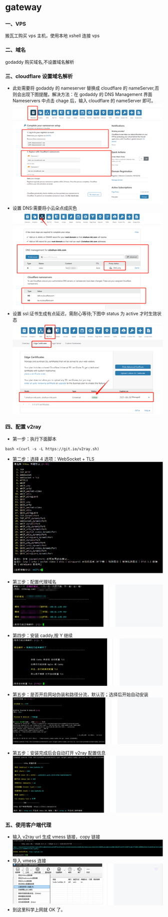 # gateway

### 一、VPS

搬瓦工购买 vps 主机，使用本地 xshell 连接 vps

### 二、域名

godaddy 购买域名,不设置域名解析

### 三、cloudflare 设置域名解析

- 此处需要将 godaddy 的 nameserver 替换成 cloudflare 的 nameServer,否则会出现下图提醒。解决方法：在 godaddy 的 DNS Management 界面 Nameservers 中点击 chage 后，输入 cloudflare 的 nameServer 即可。
  ![](../../pic/其他/url_dns.png)
- 设置 DNS:需要将小云朵点成灰色
  ![](../../pic/其他/cloudflare_1.png)
- 设置 ssl:证书生成有点延迟，需耐心等待;下图中 status 为 active 才时生效状态
  ![](../../pic/其他/cloudflare_2.png)

### 四、配置 v2ray

- 第一步：执行下面脚本

```
bash <(curl -s -L https://git.io/v2ray.sh)

```

- 第二步：选择 4 选项：WebSocket + TLS
  ![](../../pic/其他/v2ray_1.png)

- 第三步：配置代理域名
  ![](../../pic/其他/v2ray_2.png)

- 第四步：安装 caddy,按 Y 继续
  ![](../../pic/其他/v2ray_3.png)
- 第五步：是否开启网站伪装和路径分流，默认否；选择后开始自动安装
  ![](../../pic/其他/v2ray_4.png)

- 第五步：安装完成后会自动打开 v2ray 配置信息
  ![](../../pic/其他/v2ray_5.png)

### 五、使用客户端代理

- 输入 v2ray url 生成 vmess 链接，copy 链接
  ![](../../pic/其他/v2ray_6.png)
- 导入 vmess 连接
  ![](../../pic/其他/v2ray_7.png)
- 到这里科学上网就 OK 了。

